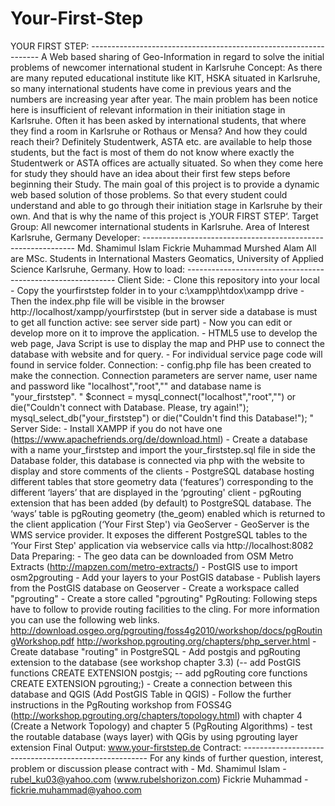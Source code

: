 # Your-First-Step
YOUR FIRST STEP:  ----------------------------------------------------------------- A Web based sharing of Geo-Information in regard to solve the initial problems of newcomer international student in Karlsruhe  Concept: As there are many reputed educational institute like KIT, HSKA situated in Karlsruhe, so many international students have come in previous years and the numbers are increasing year after year.  The main problem has been notice here is insufficient of relevant information in their initiation stage in Karlsruhe.  Often it has been asked by international students, that where they find a room in Karlsruhe or Rothaus or Mensa? And how they could reach their?  Definitely Studentwerk, ASTA etc. are available to help those students, but the fact is most of them do not know where exactly the Studentwerk or ASTA offices are actually situated.  So when they come here for study they should have an idea about their first few steps before beginning their Study.  The main goal of this project is to provide a dynamic web based solution of those problems.  So that every student could understand and able to go through their initiation stage in Karlsruhe by their own.  And that is why the name of this project is ‚YOUR FIRST STEP‘.   Target Group:  All newcomer international students in Karlsruhe.  Area of Interest  Karlsruhe, Germany  Developer: ------------------------------------------------------------- Md. Shamimul Islam Fickrie Muhammad Murshed Alam  All are MSc. Students in International Masters Geomatics, University of Applied Science Karlsruhe, Germany.    How to load: ------------------------------------------------------------  Client Side:  - Clone this repository into your local  - Copy the yourfirststep folder in to your c:\xampp\htdox\xampp drive - Then the index.php file will be visible in the browser http://localhost/xampp/yourfirststep (but in server side a database is must to get all function active: see server side part) - Now you can edit or develop more on it to improve the application. - HTML5 use to develop the web page, Java Script is use to display the map and PHP use to connect the database with website and for query.  - For individual service page code will found in service folder.   Connection:  - config.php file has been created to make the connection. Connection parameters are server name, user name and password like "localhost","root","" and database name is "your_firststep".  " $connect = mysql_connect("localhost","root","") or die("Couldn't connect with Database. Please, try again!"); mysql_select_db("your_firststep") or die("Couldn't find this Database!"); "  Server Side:  - Install XAMPP if you do not have one (https://www.apachefriends.org/de/download.html) - Create a database with a name your_firststep and import the your_firststep.sql file in side the Database folder, this database is connected via php with the website to display and store comments of the clients - PostgreSQL database hosting different tables that store geometry data (‘features’) corresponding to the different ‘layers’ that are displayed in the ‘pgrouting' client - pgRouting extension that has been added (by default) to PostgreSQL database. The ‘ways’ table is pgRouting geometry (the_geom) enabled which is returned to the client application (‘Your First Step') via GeoServer - GeoServer is the WMS service provider. It exposes the different PostgreSQL tables to the ‘Your First Step' application via webservice calls via http://localhost:8082   Data Preparing:  - The geo data can be downloaded from OSM Metro Extracts (http://mapzen.com/metro-extracts/)   - PostGIS use to import osm2pgrouting - Add your layers to your PostGIS database - Publish layers from the PostGIS database on Geoserver 	- Create a workspace called "pgrouting" 	- Create a store called "pgrouting"  PgRouting:  Following steps have to follow to provide routing facilities to the cling. For more information you can use the following web links.  http://download.osgeo.org/pgrouting/foss4g2010/workshop/docs/pgRoutingWorkshop.pdf http://workshop.pgrouting.org/chapters/php_server.html  - Create database "routing" in PostgreSQL  - Add postgis and pgRouting extension to the database (see workshop chapter 3.3)   (-- add PostGIS functions 	CREATE EXTENSION postgis;    -- add pgRouting core functions 	CREATE EXTENSION pgrouting;) - Create a connection between this database and QGIS (Add PostGIS Table in QGIS) - Follow the further instructions in the PgRouting workshop from FOSS4G (http://workshop.pgrouting.org/chapters/topology.html) with chapter 4 (Create a Network Topology)   and chapter 5 (PgRouting Algorithms)  - test the routable database (ways layer) with QGis by using pgrouting layer extension  Final Output:  www.your-firststep.de     Contract: ------------------------------------------------------ For any kinds of further question, interest, problem or discussion please contract with -   Md. Shamimul Islam - rubel_ku03@yahoo.com (www.rubelshorizon.com) Fickrie Muhammad - fickrie.muhammad@yahoo.com
